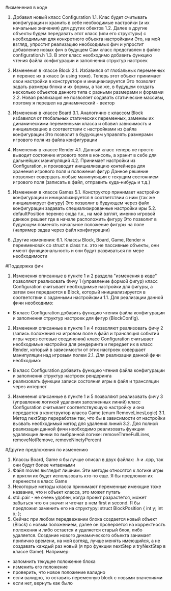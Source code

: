 #изменения в коде
1. Добавил новый класс Configuration
1.1. Клас будет считывать конфигурации и хранить в себе необходимые настройки (и их начальные значения) для других обектов
1.2. Далее в другие объекты будем передавать этот класс (или его структуры) с необходимыми для конкретного объекта настройками
Это, на мой взгляд, упростит реализацию необходимых фич и упростит добавление новых фич в будущем
Сам класс представлен в файле configuration.h
1.3. В этот класс необходимо добавить функцию чтения файла конфигурации и заполнения структур настроек

2. Изменения в классе Block
2.1. Избавился от глобальных переменных и перенес их в класс (и using тоже). Теперь этот объект принимает свои настройки в конструкторе и инициаизируется
Это позволит задать размеры блока и их формы, а так же, в будущем создать несколько объектов данного типа с разными размерами и формами
2.2. Новая реализация не позволяет содавать статические массивы, поэтому я перешел на динамический - вектор

3. Изменения в классе Board
3.1. Аналогично с классом Block избавился от глобальных статических переменных, замениы их динамическими переменными класса
и обавил зависимость и инициализацию в соответствии с настройками из файла конфигурации
Это позволит в будующем управлять размерами игрового поля из файла конфигурации

4. Изменения в классе Render
4.1. Данный класс теперь не просто выводит состояние игрового поля в консоль, а хранит в себе для дальнейших манипуляций
4.2. Принимает настройки из Configuration, и производит инициализацию контейнера для хранения игрового поля и положения фигур
Данное решение позволяет совершать любые манипуляции с текущим состоянием игрового поля (записать в файл, отправить куда-нибудь и т.д.)

5. Изменения в классе Games
5.1. Конструктор принимает настройки конфигурации и инициализируется в соответствии с ним (так же инициалиирует фигуру)
Это позволит в будующем через файл конфигурации задавать специализированные настройки иры
5.2. defaultPosition перенес сюда т.к., на мой взглят, именно игровой движок решает где в начале расположить фигуру
Это позволит в будующем поменять начальное положение фигуры на поле (например задав через файл конфигурации)

6. Другие изменения:
6.1. Классы Block, Board, Game, Render я переименоваk со struct в class т.к. это не пассивные объекты, они имеют функциональность и они будут развиваться по мере необходимости


#Поддержка фич
1. Изменения описанные в пункте 1 и 2 раздела "изменения в коде" позволяют реализовать Фичу 1 (управление формой фигур)
класс Configuration считывает необходимые настройки для фигуры, а затем они передаются в Block, который инициализируется в соответствии с заданными настройками
1.1. Для реализации данной фичи необходимо:
- В класс Configuration добавить функцию чтения файла конфигурации и заполнения структур настроек для фигур (BlockConfig).

2. Изменения описанные в пункте 1 и 4 позволяют реализовать фичу 2 (запись положения на игровом поле в файл и трансляция событий игры через сетевые соединения)
класс Configuration считывает необходимые настройки для рендеринга и передает их в класс Render, который в зависимости от этих настроек совершает манипуляции над игровым полем
2.1. Для реализации данной фичи необходимо:
- В класс Configuration добавить функцию чтения файла конфигурации и заполнения структур настроек рендеринга
- реализовать функции записи состояния игры в файл и трансляции через интернет

3. Изменения описанные в пункте 1 и 5 позволяют реализовать фичу 3 (управление логикой удаления заполненных линий)
класс Configuration считывает соответствующую настройку и она передается в конструктор класса Game (enum RemoveLinesLogic)
3.1. Метод nextStep переработан так, что бы в зависимости от настройки вызвать необходимый метод для удаления линий
3.2. Для полной реализации данной фичи необходимо реализовать функции удаляющие линии по выбранной логике: removeThreeFullLines, removeNotRemove, removeNinetyPercent


#Другие предложения по изменению
1. Классы Board, Game я бы лучше описал в двух файлах: .h и .cpp, так они будут более читаемыми
2. Файл moves выгледит лишним. Эти методы относятся к логике игры и врятли их будет использовать кто-то еще. Я бы предложил их перенести в класс Game
3. Некоторые методы класса принимают переменные имеющие тоже название, что и объект класса, это может путать
4. std::pair - не очень удобен, когда проект разрастется, может забыться что он значит и чточат в нем first и second. Я бы предложил заменить его на структуру:
struct BlockPosition
{
    int y;
    int x;
};
5. Сейчас при любом передвежении блока создается новый объект (Block) с новым положением, далее он проверяется на корректность положения и либо остается и удаляется старый блок, либо удаляется.
Создание нового динамического объекта занимает прилично времени, на мой взгляд, лучше менять имеющийся, а не создавать каждый раз новый (я про функции nextStep и tryNextStep в классе Game).
Например:
- запомнить текущее положение блока
- изменить его положение
- проверить, что новое положение валидно
- если валидно, то оставить переменную block с новыми значениями
- если нет, вернуть как было

